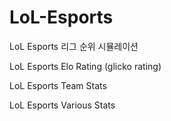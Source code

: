 # LoL-Esports

LoL Esports 리그 순위 시뮬레이션

LoL Esports Elo Rating (glicko rating)

LoL Esports Team Stats

LoL Esports Various Stats